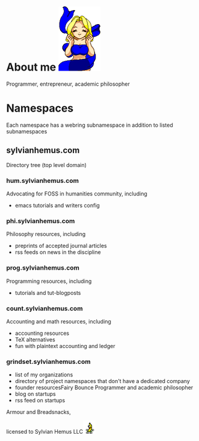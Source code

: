 # About me ![Fairy Bounce](images/fairy_bounce02.gif) 

Programmer, entrepreneur, academic philosopher
# Namespaces
Each namespace has a webring subnamespace in addition to listed subnamespaces
## sylvianhemus.com
 Directory tree (top level domain)
### hum.sylvianhemus.com
Advocating for FOSS in humanities community, including
 - emacs tutorials and writers config
### phi.sylvianhemus.com
Philosophy resources, including 
 - preprints of accepted journal articles
 - rss feeds on news in the discipline
### prog.sylvianhemus.com
 Programming resources, including
 - tutorials and tut-blogposts
### count.sylvianhemus.com
  Accounting and math resources, including
  - accounting resources
  - TeX alternatives
  - fun with plaintext accounting and ledger
### grindset.sylvianhemus.com
 - list of my organizations
 - directory of project namespaces that don't have a dedicated company 
 - founder resourcesFairy Bounce
Programmer and academic philosopher
 - blog on startups
 - rss feed on startups


Armour and Breadsnacks, 

licensed to Sylvian Hemus LLC![Peanut Butter Jelly Time](images/peanutbutterjellytime.gif)


